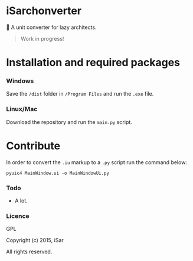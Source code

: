 iSarchonverter
==============

:triangular_ruler: A unit converter for lazy architects.

> Work in progress!

# Installation and required packages

### Windows

Save the `/dist` folder in `/Program Files` and run the `.exe` file.

### Linux/Mac

Download the repository and run the `main.py` script.

# Contribute

In order to convert the `.iu`  markup to a `.py` script run the command below:
	
	pyuic4 MainWindow.ui -o MainWindowUi.py
	
### Todo

- A lot.

### Licence

GPL

Copyright (c) 2015, iSar

All rights reserved.
